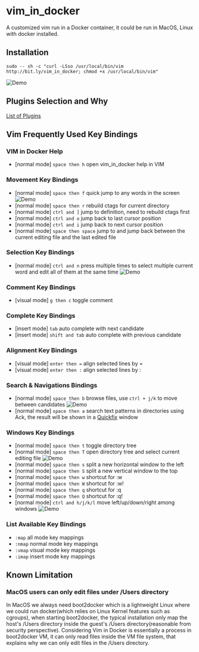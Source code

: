 # vim_in_docker

A customized vim run in a Docker container, it could be run in MacOS, Linux with docker installed.

## Installation

    sudo -- sh -c "curl -LSso /usr/local/bin/vim http://bit.ly/vim_in_docker; chmod +x /usr/local/bin/vim"

![Demo](demo/installation.gif)

## Plugins Selection and Why

[List of Plugins](PLUGINS.md)

## Vim Frequently Used Key Bindings

### VIM in Docker Help
- [normal mode] `space then h` open vim_in_docker help in VIM

### Movement Key Bindings

- [normal mode] `space then f` quick jump to any words in the screen ![Demo](demo/easy_motion.gif)
- [normal mode] `space then r` rebuild ctags for current directory
- [normal mode] `ctrl and ]`  jump to definition, need to rebuild ctags first
- [normal mode] `ctrl and o` jump back to last cursor position
- [normal mode] `ctrl and i` jump back to next cursor position
- [normal mode] `space then space` jump to and jump back between the current editing file and the last edited file

### Selection Key Bindings

- [normal mode] `ctrl and n` press multiple times to select multiple current word and edit all of them at the same time ![Demo](demo/multi_cursor.gif)

### Comment Key Bindings

- [visual mode] `g then c` toggle comment

### Complete Key Bindings

- [insert mode] `tab` auto complete with next candidate
- [insert mode] `shift and tab` auto complete with previous candidate

### Alignment Key Bindings

- [visual mode] `enter then =` align selected lines by =
- [visual mode] `enter then :` align selected lines by :

### Search & Navigations Bindings

- [normal mode] `space then b` browse files, use `ctrl + j/k` to move between candidates ![Demo](demo/ctrlp.gif)
- [normal mode] `space then a` search text patterns in directories using Ack, the result will be shown in a [Quickfix](http://usevim.com/2012/08/24/vim101-quickfix/) window

### Windows Key Bindings

- [normal mode] `space then t` toggle directory tree
- [normal mode] `space then T` open directory tree and select current editing file ![Demo](demo/nerdtree.gif)
- [normal mode] `space then s` split a new horizontal window to the left
- [normal mode] `space then S` split a new vertical window to the top
- [normal mode] `space then w` shortcut for :w
- [normal mode] `space then W` shortcut for :w!
- [normal mode] `space then q` shortcut for :q
- [normal mode] `space then Q` shortcut for :q!
- [normal mode] `ctrl and h/j/k/l` move left/up/down/right among windows ![Demo](demo/windowing.gif)

### List Available Key Bindings

- `:map` all mode key mappings
- `:nmap` normal mode key mappings
- `:vmap` visual mode key mappings
- `:imap` insert mode key mappings


## Known Limitation

### MacOS users can only edit files under /Users directory

In MacOS we always need boot2docker which is a lightweight Linux where we could run docker(which relies on Linux Kernel features such as cgroups), when starting boot2docker, the typical installation only map the host's /Users directory inside the guest's /Users directory(reasonable from security perspective). Considering Vim in Docker is essentially a process in boot2docker VM, it can only read files inside the VM file system, that explains why we can only edit files in the /Users directory.
